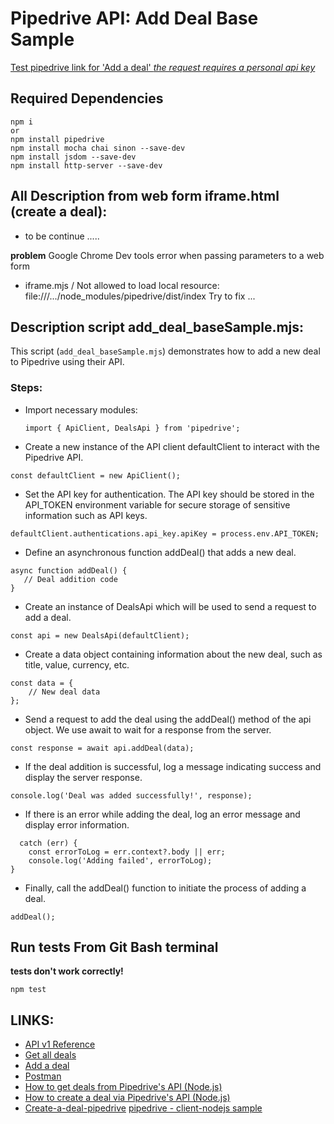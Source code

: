 # Pipedrive API: Add Deal Base Sample

[Test pipedrive link for 'Add a deal' *the request requires a personal api key*](https://npavl.github.io/pipedrive_task/index.html)

## Required Dependencies

```
npm i 
or 
npm install pipedrive 
npm install mocha chai sinon --save-dev
npm install jsdom --save-dev
npm install http-server --save-dev  
```

## All Description from web form iframe.html (create a deal): 

- to be continue .....

**problem** Google Chrome Dev tools error when passing parameters to a web form
- iframe.mjs / Not allowed to load local resource: file:///.../node_modules/pipedrive/dist/index
Try to fix ...

## Description script add_deal_baseSample.mjs:

This script (`add_deal_baseSample.mjs`) demonstrates how to add a new deal to Pipedrive using their API.

### Steps:

- Import necessary modules:
   ```
   import { ApiClient, DealsApi } from 'pipedrive';
   ```

- Create a new instance of the API client defaultClient to interact with the Pipedrive API.

 ```
const defaultClient = new ApiClient();
 ```

- Set the API key for authentication. The API key should be stored in the API_TOKEN environment variable for secure storage of sensitive information such as API keys.

 ```
defaultClient.authentications.api_key.apiKey = process.env.API_TOKEN;
 ```

- Define an asynchronous function addDeal() that adds a new deal.

 ```
async function addDeal() {
    // Deal addition code
}
 ```
- Create an instance of DealsApi which will be used to send a request to add a deal.

```
const api = new DealsApi(defaultClient);
```
- Create a data object containing information about the new deal, such as title, value, currency, etc.

```
const data = {
    // New deal data
};
```
- Send a request to add the deal using the addDeal() method of the api object. We use await to wait for a response from the server.

```
const response = await api.addDeal(data);
```
- If the deal addition is successful, log a message indicating success and display the server response.

```
console.log('Deal was added successfully!', response);
```

- If there is an error while adding the deal, log an error message and display error information.

```
  catch (err) {
    const errorToLog = err.context?.body || err;
    console.log('Adding failed', errorToLog);
}
```

- Finally, call the addDeal() function to initiate the process of adding a deal.

```
addDeal();
```

## Run tests From Git Bash terminal 
**tests don't work correctly!**

```
npm test
```

## LINKS: 

- [API v1 Reference](https://developers.pipedrive.com/docs/api/v1/Deals#getDealPersons)
- [Get all deals](https://developers.pipedrive.com/docs/api/v1/Deals#getDeals)
- [Add a deal](https://developers.pipedrive.com/docs/api/v1/Deals#addDeal)
- [Postman](https://pipedrive.readme.io/docs/run-pipedrive-api-in-postman-or-insomnia)
- [How to get deals from Pipedrive's API (Node.js)](https://developers.pipedrive.com/tutorials/get-deals-pipedrive-api?step=5)
- [How to create a deal via Pipedrive's API (Node.js)](https://developers.pipedrive.com/docs/api/v1/Deals#addDeal)
- [Create-a-deal-pipedrive](https://developers.pipedrive.com/tutorials/create-a-deal-pipedrive-api?step=7)
  [pipedrive - client-nodejs sample ](https://github.com/pipedrive/client-nodejs)
